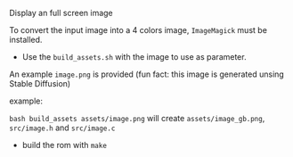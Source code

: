 Display an full screen image

To convert the input image into a 4 colors image, `ImageMagick` must be installed.

* Use the `build_assets.sh` with the image to use as parameter.

An example `image.png` is provided (fun fact: this image is generated unsing Stable Diffusion)

example:

`bash build_assets assets/image.png` will create `assets/image_gb.png`, `src/image.h` and `src/image.c`

* build the rom with `make`